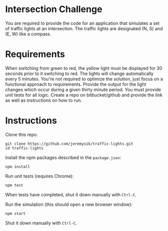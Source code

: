 # Intersection Challenge

You are required to provide the code for an application that simulates a set of traffic lights at an intersection.
The traffic lights are designated (N, S) and (E, W) like a compass.

# Requirements

When switching from green to red, the yellow light must be displayed for 30 seconds prior to it switching to red. The lights will change automatically every 5 minutes.
You're not required to optimize the solution, just focus on a functional approach to requirements.
Provide the output for the light changes which occur during a given thirty minute period. You must provide unit tests for all logic.
Create a repo on bitbucket/github and provide the link as well as instructions on how to run.

# Instructions

Clone this repo.
```shell
git clone https://github.com/jeremysik/traffic-lights.git
cd traffic-lights
```

Install the npm packages described in the `package.json`:
```shell
npm install
```

Run unit tests (requires Chrome):
```shell
npm test
```
When tests have completed, shut it down manually with `Ctrl-C`.

Run the simulation (this should open a new browser window):
```shell
npm start
```

Shut it down manually with `Ctrl-C`.

